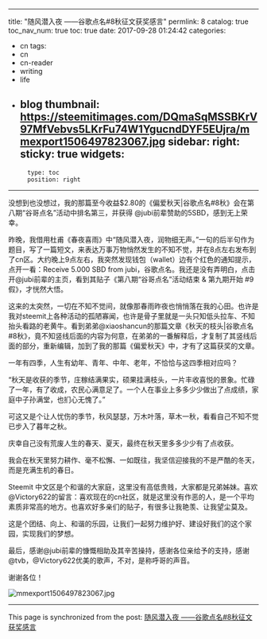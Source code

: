 
---
title: "随风潜入夜 ——谷歌点名#8秋征文获奖感言"
permlink: 8
catalog: true
toc_nav_num: true
toc: true
date: 2017-09-28 01:24:42
categories:
- cn
tags:
- cn
- cn-reader
- writing
- life
- blog
thumbnail: https://steemitimages.com/DQmaSqMSSBKrV97MfVebvs5LKrFu74W1YgucndDYF5EUjra/mmexport1506497823067.jpg
sidebar:
    right:
        sticky: true
widgets:
    -
        type: toc
        position: right
---


没想到也没想过，我的那篇至今收益$2.80的《偏爱秋天|谷歌点名#8秋》会在第八期“谷哥点名”活动中排名第三，并获得  @jubi前辈赞助的5SBD，感到无上荣幸。

昨晚，我借用杜甫《春夜喜雨》中“随风潜入夜，润物细无声。”一句的后半句作为题目，写了一篇短文，来表达万事万物悄然发生的不知不觉，并在8点左右发布到了cn区。大约晚上9点左右，我突然发现钱包（wallet）边有个红色的通知提示，点开一看：Receive 5.000 SBD from jubi，谷歌点名。我还是没有弄明白，点击开@jubi前辈的主页，看到其贴子《第八期“谷哥点名”活动结束 & 第九期开始 #9 假》，才恍然大悟。

这来的太突然，一切在不知不觉间，就像那春雨昨夜也悄悄落在我的心田。也许是我对steemit上各种活动的孤陋寡闻，也许是骨子里就是一头只知低头拉车、不知抬头看路的老黄牛。看到弟弟@xiaoshancun的那篇文章《秋天的枝头|谷歌点名#8秋》，竟不知竖线后面的内容为何意，在弟弟的一番解释后，才复制了其竖线后面的部分，重新编辑，加到了我的那篇《偏爱秋天》中，才有了这篇获奖的文章。

一年有四季，人生有幼年、青年、中年、老年，不恰恰与这四季相对应吗？

“秋天是收获的季节，庄稼结满果实，硕果挂满枝头，一片丰收喜悦的景象。忙碌了一年，有了收成，农民心满意足了。一个人在事业上多多少少做出了点成绩，家庭中子孙满堂，也扪心无愧了。”

可这又是个让人忧伤的季节，秋风瑟瑟，万木叶落，草木一秋，看看自己不知不觉已步入了暮年之秋。

庆幸自己没有荒废人生的春天、夏天，最终在秋天里多多少少有了点收获。

我会在秋天里努力耕作、毫不松懈、一如既往，我坚信迎接我的不是严酷的冬天，而是充满生机的春日。

Steemit 中文区是个和谐的大家庭，这里没有高低贵贱，大家都是兄弟姊妹。喜欢@Victory622的留言：喜欢现在的cn社区，就是这里没有作恶的人，是一个平均素质非常高的地方。也喜欢好多亲们的贴子，有很多让我艳羡、让我望尘莫及。

这是个团结、向上、和谐的乐园，让我们一起努力维护好、建设好我们的这个家园，实现我们的梦想。

最后，感谢@jubi前辈的慷慨相助及其辛苦操持，感谢各位亲给予的支持，感谢@tvb，@Victory622优美的歌声，不对，是称呼哥的声音。

谢谢各位！

![mmexport1506497823067.jpg](https://steemitimages.com/DQmaSqMSSBKrV97MfVebvs5LKrFu74W1YgucndDYF5EUjra/mmexport1506497823067.jpg)

- - -

This page is synchronized from the post: [随风潜入夜 ——谷歌点名#8秋征文获奖感言](https://steemit.com/@bring/8)
